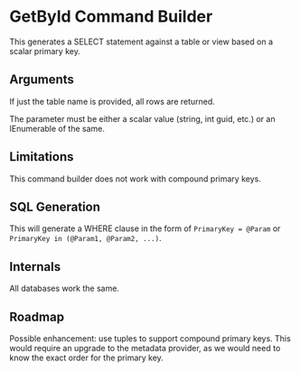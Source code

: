 ﻿# GetById Command Builder

This generates a SELECT statement against a table or view based on a scalar primary key.

## Arguments

If just the table name is provided, all rows are returned.

The parameter must be either a scalar value (string, int guid, etc.) or an IEnumerable of the same. 

## Limitations

This command builder does not work with compound primary keys.

## SQL Generation

This will generate a WHERE clause in the form of `PrimaryKey = @Param` or `PrimaryKey in (@Param1, @Param2, ...)`. 

## Internals

All databases work the same.

## Roadmap

Possible enhancement: use tuples to support compound primary keys. This would require an upgrade to the metadata provider, as we would need to know the exact order for the primary key.